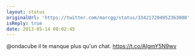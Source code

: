 ```yaml
---
layout: status
originalUrl: 'https://twitter.com/marcgg/status/334217204952363008'
isReply: true
date: 2013-05-14 08:02:45
---
```


@ondacube il te manque plus qu'un chat. https://t.co/AIgmY5N9wv
